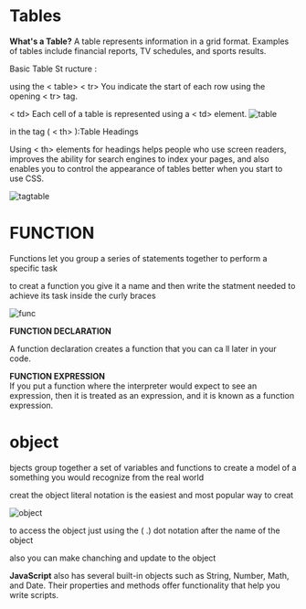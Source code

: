 # Tables


**What's a Table?**
A table represents information in a grid format.
Examples of tables include financial reports, TV
schedules, and sports results.


Basic Table St ructure : 

using the < table> 
< tr>
You indicate the start of each
row using the opening < tr> tag.

< td>
Each cell of a table is
represented using a < td>
element.
![table](https://assets.hongkiat.com/uploads/html-table-building-30-beautiful-examples-and-useful-javascripts/table-jquery-snippets.jpg)



in the tag (  < th> ):Table Headings 

Using <  th> elements for
headings helps people who
use screen readers, improves
the ability for search engines
to index your pages, and also
enables you to control the
appearance of tables better
when you start to use CSS.



![tagtable](https://docs.nomagic.com/download/attachments/36311706/HTML%20tag%20for%20fragments%20of%20table.png?version=1&modificationDate=1446608966027&api=v2)


# FUNCTION 

Functions let you group a series of statements together to perform a
specific task



to creat a function you give it a name and then write the statment needed to achieve its task inside the curly braces

![func](https://cdn.programiz.com/cdn/farfuture/b4h4Zo5ZYxj-EyfQyao-J5TqbKEefFgqqusPGLWPFS0/mtime:1591786573/sites/tutorial2program/files/javascript-return-statement.png)


**FUNCTION DECLARATION**  

A function declaration creates a function that you
can ca ll later in your code. 


**FUNCTION EXPRESSION**  
If you put a function where the interpreter would
expect to see an expression, then it is treated as an
expression, and it is known as a function expression.



# object
bjects group together a set of variables and functions to create a model
of a something you would recognize from the real world


creat the object 
literal notation is the easiest and most popular way to creat 

![object](https://cdn.programiz.com/sites/tutorial2program/files/javascript-object-properties.png)

to access the object just using the ( .) dot notation after the name of the object 

also you can make chanching and update to the object 


**JavaScript** also has several built-in objects such as
String, Number, Math, and Date. Their properties and
methods offer functionality that help you write scripts. 